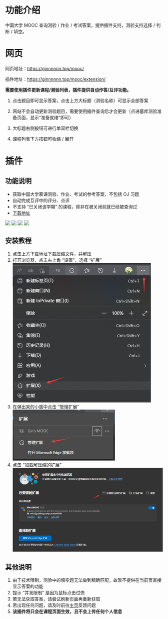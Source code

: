 # 功能介绍

中国大学 MOOC 查询测验 / 作业 / 考试答案，提供插件支持，测验支持选择 / 判断 / 填空。

# 网页

网页地址：https://ginnnnnn.top/mooc/

插件地址：https://ginnnnnn.top/mooc/extension/

**需要使用插件更新课程/测验列表，插件提供自动作答/互评功能。**

1. 点击题目即可显示答案，点击上方大标题（测验名称）可显示全部答案

2. 网站不会自动更新测验题目，需要使用插件查询后才会更新（点进墓库测验准备页面，显示“准备就绪”即可）

3. 大标题右侧按钮可进行单双栏切换

4. 课程列表下方按钮可收缩 / 展开

# 插件

## 功能说明

- 获取中国大学慕课测验、作业、考试的参考答案，不包括 OJ 习题
- 自动完成互评中的评分、点评
- 不支持 “已关闭该学期” 的课程，除非在被关闭前就已经被查询过
- [下载地址](https://ginnnnnn.top/mooc/extension/download/GinsMooc.zip)

<img src="../image/prepare.png">
<img src="../image/quiz.png">
<img src="../image/homework.png">
<img src="../image/evaluate.png">

## 安装教程

1. 点击上方下载地址下载压缩文件，并解压
2. 打开浏览器，点击右上角 “设置”，选择 “扩展”
   <img src="./image/edge-menu.png">
3. 在弹出来的小窗中点击 “管理扩展”
    <img src="./image/edge-extensionMenu.png">
4. 点击 “加载解压缩的扩展”
    <img src="./image/edge-extensionPage.png">

## 其他说明

1. 由于技术限制，测验中的填空题无法做到精确匹配，故暂不提供在当前页直接显示答案的功能
2. 提示 “并发限制” 是因为鼠标点击过快
3. 若无法获取答案，请尝试刷新页面再重新获取
4. 若出现任何问题，请及时前往[主页](https://ginnnnnn.top/mooc/)反馈问题
5. **该插件将只会在课程页面生效，且不会上传任何个人信息**